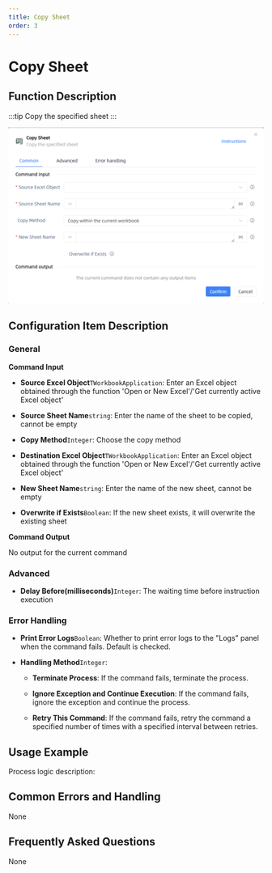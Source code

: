 ```yaml
---
title: Copy Sheet
order: 3
---
```


# Copy Sheet

## Function Description

:::tip 
Copy the specified sheet
:::

![Copy Sheet](../../../../assets/Copy%20Sheet_command.png)

## Configuration Item Description

### General

**Command Input**

- **Source Excel Object**`TWorkbookApplication`: Enter an Excel object obtained through the function 'Open or New Excel'/'Get currently active Excel object'

- **Source Sheet Name**`string`: Enter the name of the sheet to be copied, cannot be empty

- **Copy Method**`Integer`: Choose the copy method

- **Destination Excel Object**`TWorkbookApplication`: Enter an Excel object obtained through the function 'Open or New Excel'/'Get currently active Excel object'

- **New Sheet Name**`string`: Enter the name of the new sheet, cannot be empty

- **Overwrite if Exists**`Boolean`: If the new sheet exists, it will overwrite the existing sheet


**Command Output**

No output for the current command

### Advanced

- **Delay Before(milliseconds)**`Integer`: The waiting time before instruction execution

### Error Handling

- **Print Error Logs**`Boolean`: Whether to print error logs to the "Logs" panel when the command fails. Default is checked. 

- **Handling Method**`Integer`:

    - **Terminate Process**: If the command fails, terminate the process.

    - **Ignore Exception and Continue Execution**: If the command fails, ignore the exception and continue the process.

    - **Retry This Command**: If the command fails, retry the command a specified number of times with a specified interval between retries.

## Usage Example

Process logic description:

## Common Errors and Handling

None

## Frequently Asked Questions

None

